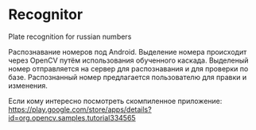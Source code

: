 Recognitor
==========

Plate recognition for russian numbers

Распознавание номеров под Android. Выделение номера происходит через OpenCV путём использования обученного каскада.
Выделеный номер отправляется на сервер для распознавания и для проверки по базе. Распознанный номер предлагается пользователю для правки и изменения.

Если кому интересно посмотреть скомпиленное приложение:
https://play.google.com/store/apps/details?id=org.opencv.samples.tutorial334565
